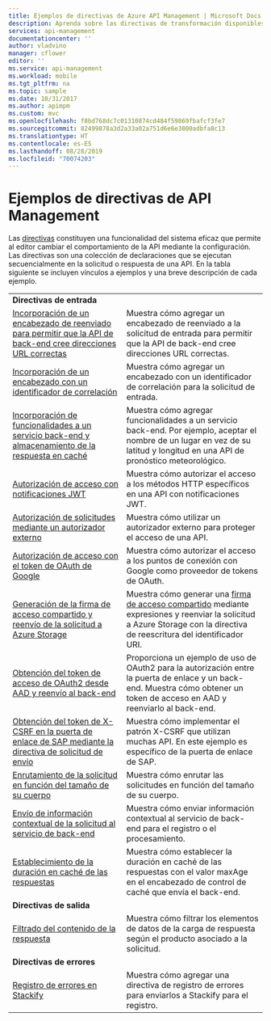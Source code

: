 ```yaml
---
title: Ejemplos de directivas de Azure API Management | Microsoft Docs
description: Aprenda sobre las directivas de transformación disponibles para su uso en Azure API Management.
services: api-management
documentationcenter: ''
author: vladvino
manager: cflower
editor: ''
ms.service: api-management
ms.workload: mobile
ms.tgt_pltfrm: na
ms.topic: sample
ms.date: 10/31/2017
ms.author: apimpm
ms.custom: mvc
ms.openlocfilehash: f8bd768dc7c01310874cd484f59869fbafcf3fe7
ms.sourcegitcommit: 82499878a3d2a33a02a751d6e6e3800adbfa8c13
ms.translationtype: HT
ms.contentlocale: es-ES
ms.lasthandoff: 08/28/2019
ms.locfileid: "70074203"
---
```

# <a name="api-management-policy-samples"></a>Ejemplos de directivas de API Management

Las [directivas](api-management-howto-policies.md) constituyen una funcionalidad del sistema eficaz que permite al editor cambiar el comportamiento de la API mediante la configuración. Las directivas son una colección de declaraciones que se ejecutan secuencialmente en la solicitud o respuesta de una API. En la tabla siguiente se incluyen vínculos a ejemplos y una breve descripción de cada ejemplo.

|                                                                                                                                                                      |                                                                                                                                                                                                                             |
| -------------------------------------------------------------------------------------------------------------------------------------------------------------------- | --------------------------------------------------------------------------------------------------------------------------------------------------------------------------------------------------------------------------- |
| **Directivas de entrada**                                                                                                                                                 |                                                                                                                                                                                                                             |
| [Incorporación de un encabezado de reenviado para permitir que la API de back-end cree direcciones URL correctas](./policies/set-header-to-enable-backend-to-construct-urls.md?toc=api-management/toc.json) | Muestra cómo agregar un encabezado de reenviado a la solicitud de entrada para permitir que la API de back-end cree direcciones URL correctas.                                                                                                        |
| [Incorporación de un encabezado con un identificador de correlación](./policies/add-correlation-id.md?toc=api-management/toc.json)                                                             | Muestra cómo agregar un encabezado con un identificador de correlación para la solicitud de entrada.                                                                                                                                        |
| [Incorporación de funcionalidades a un servicio back-end y almacenamiento de la respuesta en caché](./policies/cache-response.md?toc=api-management/toc.json)                                             | Muestra cómo agregar funcionalidades a un servicio back-end. Por ejemplo, aceptar el nombre de un lugar en vez de su latitud y longitud en una API de pronóstico meteorológico.                                                                    |
| [Autorización de acceso con notificaciones JWT](./policies/authorize-request-based-on-jwt-claims.md?toc=api-management/toc.json)                                              | Muestra cómo autorizar el acceso a los métodos HTTP específicos en una API con notificaciones JWT.                                                                                                                                       |
| [Autorización de solicitudes mediante un autorizador externo](./policies/authorize-request-using-external-authorizer.md)                                                   | Muestra cómo utilizar un autorizador externo para proteger el acceso de una API.                                                                                                                                                               |
| [Autorización de acceso con el token de OAuth de Google](./policies/use-google-as-oauth-token-provider.md?toc=api-management/toc.json)                                            | Muestra cómo autorizar el acceso a los puntos de conexión con Google como proveedor de tokens de OAuth.                                                                                                                                    |
| [Generación de la firma de acceso compartido y reenvío de la solicitud a Azure Storage](./policies/generate-shared-access-signature.md?toc=api-management/toc.json)                  | Muestra cómo generar una [firma de acceso compartido](https://docs.microsoft.com/azure/storage/storage-dotnet-shared-access-signature-part-1) mediante expresiones y reenviar la solicitud a Azure Storage con la directiva de reescritura del identificador URI. |
| [Obtención del token de acceso de OAuth2 desde AAD y reenvío al back-end](./policies/use-oauth2-for-authorization.md?toc=api-management/toc.json)                             | Proporciona un ejemplo de uso de OAuth2 para la autorización entre la puerta de enlace y un back-end. Muestra cómo obtener un token de acceso en AAD y reenviarlo al back-end.                                                    |
| [Obtención del token de X-CSRF en la puerta de enlace de SAP mediante la directiva de solicitud de envío](./policies/get-x-csrf-token-from-sap-gateway.md?toc=api-management/toc.json)                           | Muestra cómo implementar el patrón X-CSRF que utilizan muchas API. En este ejemplo es específico de la puerta de enlace de SAP.                                                                                                                           |
| [Enrutamiento de la solicitud en función del tamaño de su cuerpo](./policies/route-requests-based-on-size.md?toc=api-management/toc.json)                                            | Muestra cómo enrutar las solicitudes en función del tamaño de su cuerpo.                                                                                                                                                       |
| [Envío de información contextual de la solicitud al servicio de back-end](./policies/send-request-context-info-to-backend-service.md?toc=api-management/toc.json)                    | Muestra cómo enviar información contextual al servicio de back-end para el registro o el procesamiento.                                                                                                                                |
| [Establecimiento de la duración en caché de las respuestas](./policies/set-cache-duration.md?toc=api-management/toc.json)                                                                          | Muestra cómo establecer la duración en caché de las respuestas con el valor maxAge en el encabezado de control de caché que envía el back-end.                                                                                                             |
| **Directivas de salida**                                                                                                                                                |                                                                                                                                                                                                                             |
| [Filtrado del contenido de la respuesta](./policies/filter-response-content.md?toc=api-management/toc.json)                                                                         | Muestra cómo filtrar los elementos de datos de la carga de respuesta según el producto asociado a la solicitud.                                                                                                        |
| **Directivas de errores**                                                                                                                                                |                                                                                                                                                                                                                             |
| [Registro de errores en Stackify](./policies/log-errors-to-stackify.md?toc=api-management/toc.json)                                                                           | Muestra cómo agregar una directiva de registro de errores para enviarlos a Stackify para el registro.                                                                                                                                            |
